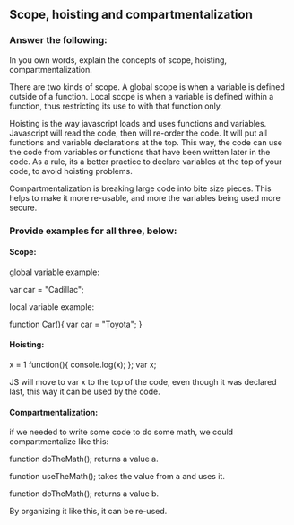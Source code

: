 ## Scope, hoisting and compartmentalization

### Answer the following:
In you own words, explain the concepts of scope, hoisting, compartmentalization.

There are two kinds of scope.  A global scope is when a variable is defined outside of
a function.  Local scope is when a variable is defined within a function, thus restricting
its use to with that function only.

Hoisting is the way javascript loads and uses functions and variables.  Javascript will read the code, then
will re-order the code.  It will put all functions and variable declarations at the top.
This way, the code can use the code from variables or functions that have been written later in the code.
As a rule, its a better practice to declare variables at the top of your code, to avoid hoisting problems.

Compartmentalization is breaking large code into bite size pieces. This helps to make it more re-usable,
and more the variables being used more secure.
### Provide examples for all three, below:

#### Scope:
 global variable example:

 var car = "Cadillac";

local variable example:

 function Car(){
   var car = "Toyota";
 }
#### Hoisting:

x = 1
function(){
  console.log(x);
};
var x;

JS will move to var x to the top of the code, even though
it was declared last, this way it can be used by the code.

#### Compartmentalization:

if we needed to write some code to do some math, we
could compartmentalize like this:

function doTheMath(); returns a value a.

function useTheMath(); takes the value from a and uses it.

function doTheMath(); returns a value b.

By organizing it like this, it can be re-used.
